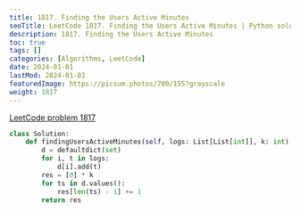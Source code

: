 ```yaml
---
title: 1817. Finding the Users Active Minutes
seoTitle: LeetCode 1817. Finding the Users Active Minutes | Python solution and explanation
description: 1817. Finding the Users Active Minutes
toc: true
tags: []
categories: [Algorithms, LeetCode]
date: 2024-01-01
lastMod: 2024-01-01
featuredImage: https://picsum.photos/700/155?grayscale
weight: 1817
---
```


[LeetCode problem 1817](https://leetcode.com/problems/finding-the-users-active-minutes/)

```python
class Solution:
    def findingUsersActiveMinutes(self, logs: List[List[int]], k: int) -> List[int]:
        d = defaultdict(set)
        for i, t in logs:
            d[i].add(t)
        res = [0] * k
        for ts in d.values():
            res[len(ts) - 1] += 1
        return res

```
